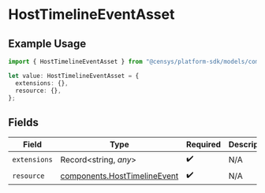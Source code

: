 # HostTimelineEventAsset

## Example Usage

```typescript
import { HostTimelineEventAsset } from "@censys/platform-sdk/models/components";

let value: HostTimelineEventAsset = {
  extensions: {},
  resource: {},
};
```

## Fields

| Field                                                                        | Type                                                                         | Required                                                                     | Description                                                                  |
| ---------------------------------------------------------------------------- | ---------------------------------------------------------------------------- | ---------------------------------------------------------------------------- | ---------------------------------------------------------------------------- |
| `extensions`                                                                 | Record<string, *any*>                                                        | :heavy_check_mark:                                                           | N/A                                                                          |
| `resource`                                                                   | [components.HostTimelineEvent](../../models/components/hosttimelineevent.md) | :heavy_check_mark:                                                           | N/A                                                                          |